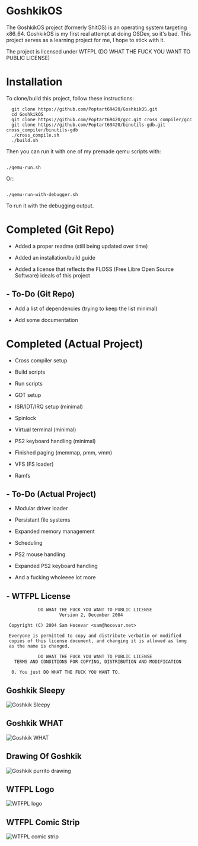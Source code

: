 
# GoshkikOS

The GoshkikOS project (formerly ShitOS) is an operating system targeting x86_64. 
GoshkikOS is my first real attempt at doing OSDev, so it's bad.
This project serves as a learning project for me, I hope to stick with it.

The project is licensed under WTFPL (DO WHAT THE FUCK YOU WANT TO PUBLIC LICENSE)

# Installation

To clone/build this project, follow these instructions:

```
  git clone https://github.com/Poptart69420/GoshkikOS.git
  cd GoshkikOS
  git clone https://github.com/Poptart69420/gcc.git cross_compiler/gcc
  git clone https://github.com/Poptart69420/binutils-gdb.git cross_compiler/binutils-gdb
  ./cross_compile.sh
  ./build.sh
```

Then you can run it with one of my premade qemu scripts with:

```

./qemu-run.sh

```

Or:

```

./qemu-run-with-debugger.sh

```

To run it with the debugging output.


# Completed (Git Repo)

- Added a proper readme (still being updated over time)

- Added an installation/build guide

- Added a license that reflects the FLOSS (Free Libre Open Source Software) ideals of this project


## - To-Do (Git Repo)

- Add a list of dependencies (trying to keep the list minimal)

- Add some documentation


# Completed (Actual Project)

- Cross compiler setup

- Build scripts

- Run scripts

- GDT setup

- ISR/IDT/IRQ setup (minimal)

- Spinlock

- Virtual terminal (minimal)

- PS2 keyboard handling (minimal)
 
- Finished paging (memmap, pmm, vmm)

- VFS (FS loader)

- Ramfs

## - To-Do (Actual Project)

- Modular driver loader

- Persistant file systems

- Expanded memory management

- Scheduling

- PS2 mouse handling

- Expanded PS2 keyboard handling

- And a fucking wholeeee lot more

## - WTFPL License

```
            DO WHAT THE FUCK YOU WANT TO PUBLIC LICENSE
                    Version 2, December 2004

 Copyright (C) 2004 Sam Hocevar <sam@hocevar.net>

 Everyone is permitted to copy and distribute verbatim or modified
 copies of this license document, and changing it is allowed as long
 as the name is changed.

            DO WHAT THE FUCK YOU WANT TO PUBLIC LICENSE
   TERMS AND CONDITIONS FOR COPYING, DISTRIBUTION AND MODIFICATION

  0. You just DO WHAT THE FUCK YOU WANT TO.

```

## Goshkik Sleepy

![Goshkik Sleepy](readme_images/goshkik-sleepy.png)

## Goshkik WHAT

![Goshkik WHAT](readme_images/goshkik-what.png)

## Drawing Of Goshkik

![Goshkik purrito drawing](readme_images/goshkik-purrito.png)

## WTFPL Logo

![WTFPL logo](readme_images/wtfpl.png)

## WTFPL Comic Strip

![WTFPL comic strip](readme_images/wtfpl-strip.jpg)
